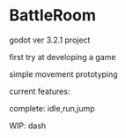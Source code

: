 # BattleRoom

godot ver 3.2.1 project

first try at developing a game

simple movement prototyping

current features:

complete: idle,run,jump

WIP: dash
